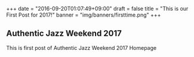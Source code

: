 +++
date = "2016-09-20T01:07:49+09:00"
draft = false
title = "This is our First Post for 2017!"
banner = "img/banners/firsttime.png"
+++

## Authentic Jazz Weekend 2017

This is first post of Authentic Jazz Weekend 2017 Homepage
